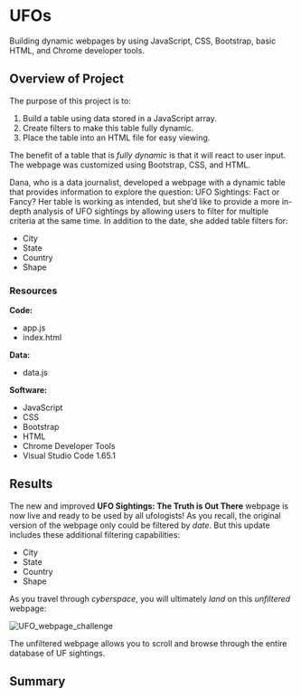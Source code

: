 # UFOs
Building dynamic webpages by using JavaScript, CSS, Bootstrap, basic HTML, and Chrome developer tools.

## Overview of Project
The purpose of this project is to:

1. Build a table using data stored in a JavaScript array.
2. Create filters to make this table fully dynamic.
3. Place the table into an HTML file for easy viewing.

The benefit of a table that is *fully dynamic* is that it will react to user input.  The webpage was customized using Bootstrap, CSS, and HTML.

Dana, who is a data journalist, developed a webpage with a dynamic table that provides information to explore the question: UFO Sightings: Fact or Fancy?  Her table is working as intended, but she’d like to provide a more in-depth analysis of UFO sightings by allowing users to filter for multiple criteria at the same time. In addition to the date, she added table filters for:

  * City
  * State
  * Country
  * Shape

### Resources
**Code:**

* app.js
* index.html

**Data:**

* data.js

**Software:**

* JavaScript
* CSS
* Bootstrap
* HTML
* Chrome Developer Tools
* Visual Studio Code 1.65.1


## Results
The new and improved **UFO Sightings: The Truth is Out There** webpage is now live and ready to be used by all ufologists!  As you recall, the original version of the webpage only could be filtered by *date*.  But this update includes these additional filtering capabilities:
 * City
 * State
 * Country
 * Shape

As you travel through *cyberspace*, you will ultimately *land* on this *unfiltered* webpage:

![UFO_webpage_challenge](https://user-images.githubusercontent.com/94148420/157881647-799974b5-84b9-4c18-a0ac-9729c2e48c78.PNG)


The unfiltered webpage allows you to scroll and browse through the entire database of UF sightings.

## Summary
